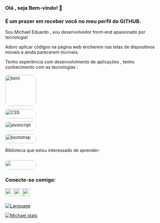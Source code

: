 ### Olá , seja Bem-vindo! :boy:
### É um prazer em receber você no meu perfil do GITHUB.

Sou Michael Eduardo , sou desenvolvedor front-end apaixonado por tecnologia!

Adoro aplicar códigos na página web encherem nas telas de dispositivos móveis e ainda parecerem incríveis.

Tenho experiência com desenvolvimento de aplicações , tenho conhecimento com as tecnologias :
<br>
<br>
 <img src="https://img.shields.io/badge/HTML5-E34F26?style=for-the-badge&logo=html5&logoColor=white " alt="html" style="border-radius: 10px; margin-top= 20px; height 30px; width:100px" >   <br>
        <img src="https://img.shields.io/badge/CSS3-1572B6?style=for-the-badge&logo=css3&logoColor=white"  alt="CSS"  style="border-radius: 10px; margin-top: 10px; height: 30px; width:100px" > <br>
        <img src="https://img.shields.io/badge/JavaScript-F7DF1E?style=for-the-badge&logo=javascript&logoColor=black" alt="javascript" style="border-radius: 10px; margin-top: 10px; height:30px; width:100px"> <br>
        <img src="https://img.shields.io/badge/Bootstrap-563D7C?style=for-the-badge&logo=bootstrap&logoColor=white" alt="bootstrap"  style="border-radius: 10px; margin-top: 10px; height:30px; width:100px"> <br>
       


 <p>Biblioteca que estou interessado de aprender:</p> 
 <img src="https://img.shields.io/badge/React-20232A?style=for-the-badge&logo=react&logoColor=61DAFB" style="border-radius: 10px; margin-top: 10px; height:30px; width:100px">
 
 
 ### Conecte-se comigo:
 <p>
<a mar href="https://www.linkedin.com/in/michael-eduardo/" alt"linkedin"> <img width=25px; ; align="left"  src="https://cdn-icons-png.flaticon.com/512/174/174857.png" alt="react" />
 </a>
  <a href= "mailto:michaeledu2018@gmail.com? subject=subject text"> <img width=25px; align="left"  src="https://imagepng.org/wp-content/uploads/2018/03/gmail-cone-icon.png" alt="email">
  </a>
 <a href= "mailto:michaeledu20@outlook.com? subject=subject text"><img width=25px; align="left" src="https://cdn.icon-icons.com/icons2/1826/PNG/512/4202101logomicrosoftoutlooksocialsocialmedia-115587_115714.png" alt="hotmail">
</a>
 </p>
 <br>
 <br>

[![Language](https://github-readme-stats.vercel.app/api/top-langs/?username=Michaeleduardoo)](https://github.com/anuraghazra/github-readme-stats)<br>


[![Michael stats](https://github-readme-stats.vercel.app/api?username=Michaeleduardoo)](https://github.com/anuraghazra/github-readme-stats)














        
       
    
        
        
    


